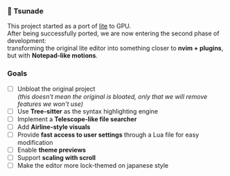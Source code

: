 ### 🌸 Tsunade 

This project started as a port of [lite](https://github.com/rxi/lite) to GPU.  
After being successfully ported, we are now entering the second phase of development:  
transforming the original lite editor into something closer to **nvim + plugins**, but with **Notepad-like motions**.

### Goals
- [ ] Unbloat the original project  
  *(this doesn’t mean the original is bloated, only that we will remove features we won’t use)*  
- [ ] Use **Tree-sitter** as the syntax highlighting engine  
- [ ] Implement a **Telescope-like file searcher**  
- [ ] Add **Airline-style visuals**  
- [ ] Provide **fast access to user settings** through a Lua file for easy modification  
- [ ] Enable **theme previews**  
- [ ] Support **scaling with scroll**  
- [ ] Make the editor more lock-themed on japanese style